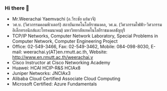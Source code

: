 ### Hi there 👋

<!--
**weerachaiy/weerachaiy** is a ✨ _special_ ✨ repository because its `README.md` (this file) appears on your GitHub profile.

Here are some ideas to get you started:

- 🔭 I’m currently working on ...
- 🌱 I’m currently learning ...
- 👯 I’m looking to collaborate on ...
- 🤔 I’m looking for help with ...
- 💬 Ask me about ...
- 📫 How to reach me: ...
- 😄 Pronouns: ...
- ⚡ Fun fact: ...
-->
- Mr.Weerachai Yaemvachi (อ.วีระชัย แย้มวจี)
- วศ.บ. (วิศวกรรมคอมพิวเตอร์) สถาบันเทคโนโลยีราชมงคล, วศ.ม. (วิศวกรรมไฟฟ้า-วิศวกรรมอิเล็กทรอนิกส์และโทรคมนาคม) มหาวิทยาลัยเทคโนโลยีราชมงคลธัญบุรี
- TCP/IP Networks, Computer Network Laboratory, Special Problems in Computer Network, Computer Engineering Project
- Office: 02-549-3466, Fax: 02-549-3462, Mobile: 084-098-8030, E-mail: weerachai.y(AT)en.rmutt.ac.th, Website: http://www.en.rmutt.ac.th/weerachai.y
- Cisco Instructor at Cisco Networking Academy
- Huawei: HCAI HCIP-R&S HCIAx8 
- Juniper Networks: JNCIAx3 
- Alibaba Cloud Certified Associate Cloud Computing
- Microsoft Certified: Azure Fundamentals

